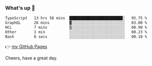 ### What's up 👋

<!--START_SECTION:waka-->

```txt
TypeScript   13 hrs 58 mins  ████████████████████████░   95.75 %
GraphQL      26 mins         ▓░░░░░░░░░░░░░░░░░░░░░░░░   03.00 %
HCL          7 mins          ▒░░░░░░░░░░░░░░░░░░░░░░░░   00.90 %
Other        1 min           ░░░░░░░░░░░░░░░░░░░░░░░░░   00.23 %
Bash         0 secs          ░░░░░░░░░░░░░░░░░░░░░░░░░   00.10 %
```

<!--END_SECTION:waka-->

👉 [my GitHub Pages](https://ykzhukian.github.io)

Cheers, have a great day.

